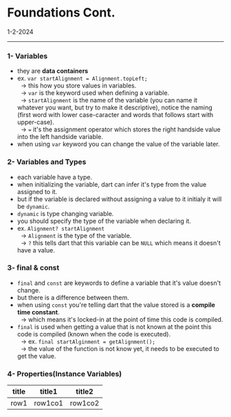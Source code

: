 # Foundations Cont.
1-2-2024

---
### 1- Variables
* they are **data containers**
* ex. `var startAlignment = Alignment.topLeft;`<br>
&nbsp; -> this how you store values in variables.<br>
&nbsp; -> `var` is the keyword used when defining a variable.<br>
&nbsp; -> `startAlignment` is the name of the variable (you can name it whatever you want, but try to make it descriptive), notice the naming (first word with lower case-caracter and words that follows start with upper-case).<br>
&nbsp; -> `=` it's the assignment operator which stores the right handside value into the left handside variable.
* when using `var` keyword you can change the value of the variable later.

### 2- Variables and Types
* each variable have a type.
* when initializing the variable, dart can infer it's type from the value assigned to it.
* but if the variable is declared without assigning a value to it initialy it will be `dynamic`.
* `dynamic` is type changing variable.
* you should specify the type of the variable when declaring it.
* ex. `Alignment? startAlignment`<br>
&nbsp; -> `Alignment` is the type of the variable.<br>
&nbsp; -> `?` this tells dart that this variable can be `NULL` which means it doesn't have a value.

### 3- final & const
* `final` and `const` are keywords to define a variable that it's value doesn't change.
* but there is a difference between them.
* when using `const` you're telling dart that the value stored is a **compile time constant**.<br>
&nbsp; -> which means it's locked-in at the point of time this code is compiled.
* `final` is used when getting a value that is not known at the point this code is compiled (known when the code is executed).<br>
&nbsp; -> ex. `final startAlginment = getAlignment();`<br>
&nbsp; -> the value of the function is not know yet, it needs to be executed to get the value.

### 4- Properties(Instance Variables)

|title|title1|title2|
|-----|------|------|
|row1 |row1co1|row1co2|